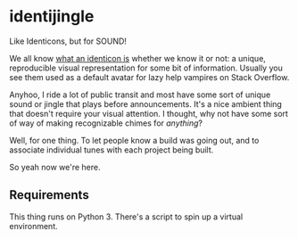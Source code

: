 # identijingle
Like Identicons, but for SOUND!

We all know [what an identicon is](http://en.wikipedia.org/wiki/Identicon) whether we know it or not: a unique, reproducible visual representation for some bit of information. Usually you see them used as a default avatar for lazy help vampires on Stack Overflow.

Anyhoo, I ride a lot of public transit and most have some sort of unique sound or jingle that plays before announcements. It's a nice ambient thing that doesn't require your visual attention. I thought, why not have some sort of way of making recognizable chimes for _anything_?

Well, for one thing. To let people know a build was going out, and to associate individual tunes with each project being built.

So yeah now we're here.

Requirements
------------

This thing runs on Python 3. There's a script to spin up a virtual environment.
